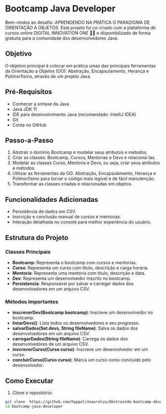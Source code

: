 # Bootcamp Java Developer

Bem-vindos ao desafio: APRENDENDO NA PRÁTICA O PARADIGMA DE ORIENTAÇÃO A OBJETOS. Este projeto foi co-criado com a plataforma de cursos online DIGITAL INNOVATION ONE 💛🧡 e disponibilizado de forma gratuita para a comunidade dos desenvolvedores Java.

## Objetivo

O objetivo principal é colocar em prática umas das principais ferramentas da Orientação a Objetos (OO): Abstração, Encapsulamento, Herança e Polimorfismo, através de um projeto Java.

## Pré-Requisitos

- Conhecer a sintaxe da Java
- Java JDK 11
- IDE para desenvolvimento Java (recomendado: IntelliJ IDEA)
- Git
- Conta no GitHub

## Passo-a-Passo

1. Abstrair o domínio Bootcamp e modelar seus atributos e métodos.
2. Criar as classes: Bootcamp, Cursos, Mentorias e Devs e relacioná-las.
3. Modelar as classes Curso, Mentoria e Devs, ou seja, criar seus atributos e métodos.
4. Utilizar as ferramentas da OO: Abstração, Encapsulamento, Herança e Polimorfismo para tornar o código mais legível e de fácil manutenção.
5. Transformar as classes criadas e relacionadas em objetos.

## Funcionalidades Adicionadas

- Persistência de dados em CSV.
- Inscrição e conclusão manual de cursos e mentorias.
- Interação detalhada no console para melhor experiência do usuário.

## Estrutura do Projeto

### Classes Principais

- **Bootcamp**: Representa o bootcamp com cursos e mentorias.
- **Curso**: Representa um curso com título, descrição e carga horária.
- **Mentoria**: Representa uma mentoria com título, descrição e data.
- **Dev**: Representa um desenvolvedor inscrito no bootcamp.
- **Persistencia**: Responsável por salvar e carregar dados dos desenvolvedores em um arquivo CSV.

### Métodos Importantes

- **inscreverDev(Bootcamp bootcamp)**: Inscreve um desenvolvedor no bootcamp.
- **listarDevs()**: Lista todos os desenvolvedores e seu progresso.
- **salvarDados(Set<Dev> devs, String fileName)**: Salva os dados dos desenvolvedores em um arquivo CSV.
- **carregarDados(String fileName)**: Carrega os dados dos desenvolvedores de um arquivo CSV.
- **inscreverCurso(Curso curso)**: Inscreve um desenvolvedor em um curso.
- **concluirCurso(Curso curso)**: Marca um curso como concluído pelo desenvolvedor.

## Como Executar

1. Clone o repositório:

```bash
git clone  https://github.com/hyppoliteaurelus/Abstraindo-bootcamp-desafio-DIO.git
cd bootcamp-java-developer

